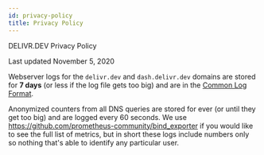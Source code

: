 ```yaml
---
id: privacy-policy
title: Privacy Policy
---
```


DELIVR.DEV Privacy Policy

Last updated November 5, 2020

Webserver logs for the `delivr.dev` and `dash.delivr.dev` domains are stored for **7 days** (or less if the log file gets too big) and are in the [Common Log Format](https://en.wikipedia.org/wiki/Common_Log_Format).

Anonymized counters from all DNS queries are stored for ever (or until they get too big) and are logged every 60 seconds. We use https://github.com/prometheus-community/bind_exporter if you would like to see the full list of metrics, but in short these logs include numbers only so nothing that's able to identify any particular user.  
